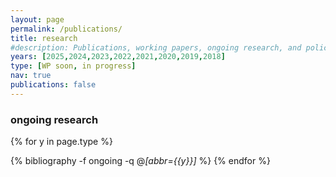 ```yaml
---
layout: page
permalink: /publications/
title: research
#description: Publications, working papers, ongoing research, and policy reports
years: [2025,2024,2023,2022,2021,2020,2019,2018]
type: [WP soon, in progress]
nav: true
publications: false
---
```



### ongoing research
<div class="publications">

{% for y in page.type %}
  <!-- <h2 class="year">{{y}}</h2> -->
  {% bibliography -f ongoing -q @*[abbr={{y}}]* %}
{% endfor %}

</div>
